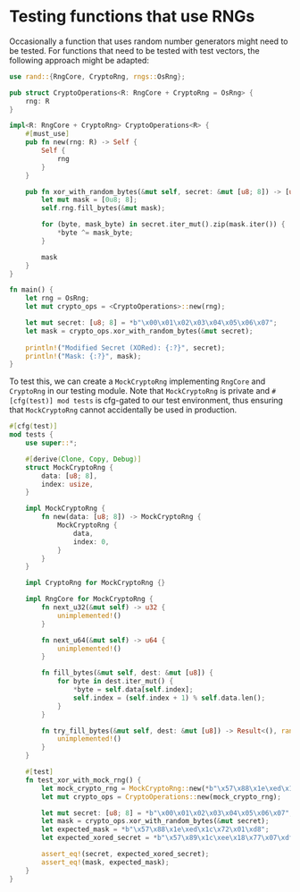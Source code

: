 # Testing functions that use RNGs

Occasionally a function that uses random number generators might need to be tested. For functions that need to be tested with test vectors, the following approach might be adapted:

```rust
use rand::{RngCore, CryptoRng, rngs::OsRng};

pub struct CryptoOperations<R: RngCore + CryptoRng = OsRng> {
    rng: R
}

impl<R: RngCore + CryptoRng> CryptoOperations<R> {
    #[must_use]
    pub fn new(rng: R) -> Self {
        Self {
            rng
        }
    }

    pub fn xor_with_random_bytes(&mut self, secret: &mut [u8; 8]) -> [u8; 8] {
        let mut mask = [0u8; 8];
        self.rng.fill_bytes(&mut mask);

        for (byte, mask_byte) in secret.iter_mut().zip(mask.iter()) {
            *byte ^= mask_byte;
        }

        mask
    }
}

fn main() {
    let rng = OsRng;
    let mut crypto_ops = <CryptoOperations>::new(rng);

    let mut secret: [u8; 8] = *b"\x00\x01\x02\x03\x04\x05\x06\x07";
    let mask = crypto_ops.xor_with_random_bytes(&mut secret);
    
    println!("Modified Secret (XORed): {:?}", secret);
    println!("Mask: {:?}", mask);
}
```

To test this, we can create a `MockCryptoRng` implementing `RngCore` and `CryptoRng` in our testing module. Note that `MockCryptoRng` is private and `#[cfg(test)] mod tests` is cfg-gated to our test environment, thus ensuring that `MockCryptoRng` cannot accidentally be used in production.

```rust
#[cfg(test)]
mod tests {
    use super::*;

    #[derive(Clone, Copy, Debug)]
    struct MockCryptoRng {
        data: [u8; 8],
        index: usize,
    }

    impl MockCryptoRng {
        fn new(data: [u8; 8]) -> MockCryptoRng {
            MockCryptoRng {
                data,
                index: 0,
            }
        }
    }

    impl CryptoRng for MockCryptoRng {}

    impl RngCore for MockCryptoRng {
        fn next_u32(&mut self) -> u32 {
            unimplemented!()
        }

        fn next_u64(&mut self) -> u64 {
            unimplemented!()
        }

        fn fill_bytes(&mut self, dest: &mut [u8]) {
            for byte in dest.iter_mut() {
                *byte = self.data[self.index];
                self.index = (self.index + 1) % self.data.len();
            }
        }

        fn try_fill_bytes(&mut self, dest: &mut [u8]) -> Result<(), rand::Error> {
            unimplemented!()
        }
    }

    #[test]
    fn test_xor_with_mock_rng() {
        let mock_crypto_rng = MockCryptoRng::new(*b"\x57\x88\x1e\xed\x1c\x72\x01\xd8");
        let mut crypto_ops = CryptoOperations::new(mock_crypto_rng);

        let mut secret: [u8; 8] = *b"\x00\x01\x02\x03\x04\x05\x06\x07";
        let mask = crypto_ops.xor_with_random_bytes(&mut secret);
        let expected_mask = *b"\x57\x88\x1e\xed\x1c\x72\x01\xd8";
        let expected_xored_secret = *b"\x57\x89\x1c\xee\x18\x77\x07\xdf";

        assert_eq!(secret, expected_xored_secret);
        assert_eq!(mask, expected_mask);
    }
}
```